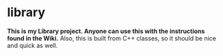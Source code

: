# library
**This is my Library project. Anyone can use this with the instructions found in the Wiki.**
Also, this is built from C++ classes, so it should be nice and quick as well. 
